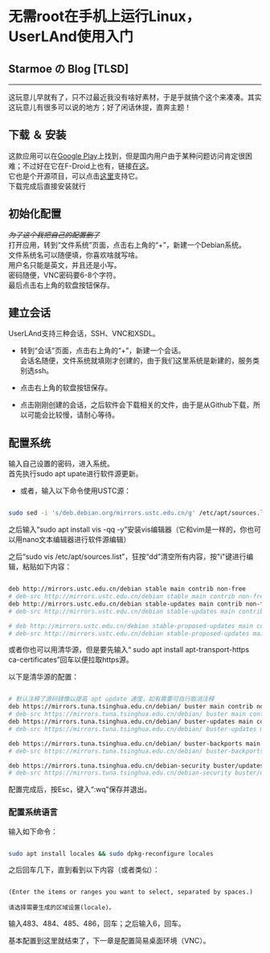 # 无需root在手机上运行Linux，UserLAnd使用入门

## Starmoe の Blog [TLSD]

---
这玩意儿早就有了，只不过最近我没有啥好素材，于是乎就搞个这个来凑凑。其实这玩意儿有很多可以说的地方；好了闲话休提，直奔主题！

## 下载 ＆ 安装

这款应用可以在[Google Play](https://play.google.com/store/apps/details?id=tech.ula)上找到，但是国内用户由于某种问题访问肯定很困难；不过好在它在F-Droid上也有，链接[在这](https://f-droid.org/zh_Hans/packages/tech.ula/)。  
它也是个开源项目，可以点击[这里](https://github.com/CypherpunkArmory/UserLAnd)支持它。  
下载完成后直接安装就行

## 初始化配置

~~*为了这个我把自己的配置删了*~~  
打开应用，转到“文件系统”页面，点击右上角的“+”，新建一个Debian系统。  
文件系统名可以随便填，你喜欢啥就写啥。  
用户名只能是英文，并且还是小写。  
密码随便，VNC密码要6-8个字符。  
最后点击右上角的软盘按钮保存。  

## 建立会话

UserLAnd支持三种会话，SSH、VNC和XSDL。  

* 转到“会话”页面，点击右上角的“+”，新建一个会话。  
会话名随便，文件系统就填刚才创建的，由于我们这里系统是新建的，服务类别选ssh。  

* 点击右上角的软盘按钮保存。  

* 点击刚刚创建的会话，之后软件会下载相关的文件，由于是从Github下载，所以可能会比较慢，请耐心等待。  

## 配置系统  

输入自己设置的密码，进入系统。  
首先执行sudo apt upate进行软件源更新。

* 或者，输入以下命令使用USTC源：  

~~~bash

sudo sed -i 's/deb.debian.org/mirrors.ustc.edu.cn/g' /etc/apt/sources.list && sudo apt update

~~~  

之后输入“sudo apt install vis -qq -y”安装vis编辑器（它和vim是一样的，你也可以用nano文本编辑器进行软件源编辑）  

之后“sudo vis /etc/apt/sources.list”，狂按“dd”清空所有内容，按"i"键进行编辑，粘贴如下内容：

~~~bash

deb http://mirrors.ustc.edu.cn/debian stable main contrib non-free
# deb-src http://mirrors.ustc.edu.cn/debian stable main contrib non-free
deb http://mirrors.ustc.edu.cn/debian stable-updates main contrib non-free
# deb-src http://mirrors.ustc.edu.cn/debian stable-updates main contrib non-free

# deb http://mirrors.ustc.edu.cn/debian stable-proposed-updates main contrib non-free
# deb-src http://mirrors.ustc.edu.cn/debian stable-proposed-updates main contrib non-free

~~~

或者你也可以用清华源，但是要先输入“ sudo apt install apt-transport-https ca-certificates”回车以便拉取https源。  

以下是清华源的配置：  

~~~bash  

# 默认注释了源码镜像以提高 apt update 速度，如有需要可自行取消注释
deb https://mirrors.tuna.tsinghua.edu.cn/debian/ buster main contrib non-free
# deb-src https://mirrors.tuna.tsinghua.edu.cn/debian/ buster main contrib non-free
deb https://mirrors.tuna.tsinghua.edu.cn/debian/ buster-updates main contrib non-free
# deb-src https://mirrors.tuna.tsinghua.edu.cn/debian/ buster-updates main contrib non-free

deb https://mirrors.tuna.tsinghua.edu.cn/debian/ buster-backports main contrib non-free
# deb-src https://mirrors.tuna.tsinghua.edu.cn/debian/ buster-backports main contrib non-free

deb https://mirrors.tuna.tsinghua.edu.cn/debian-security buster/updates main contrib non-free
# deb-src https://mirrors.tuna.tsinghua.edu.cn/debian-security buster/updates main contrib non-free

~~~

配置完成后，按Esc，键入“:wq”保存并退出。

### 配置系统语言  

输入如下命令：  

~~~bash

sudo apt install locales && sudo dpkg-reconfigure locales

~~~

之后回车几下，直到看到以下内容（或者类似）：  

~~~text

(Enter the items or ranges you want to select, separated by spaces.)

请选择需要生成的区域设置(locale)。

~~~

输入483、484、485、486，回车；之后输入6，回车。  

基本配置到这里就结束了，下一章是配置简易桌面环境（VNC）。  
